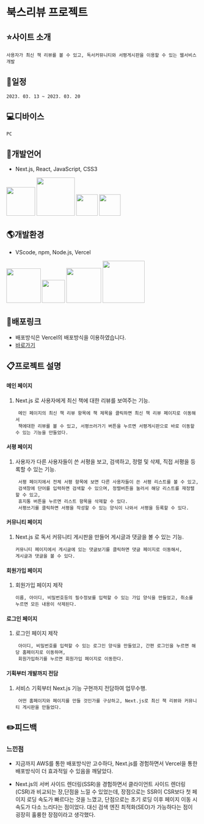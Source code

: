 

# 북스리뷰 프로젝트

## :star:사이트 소개
    사용자가 최신 책 리뷰를 볼 수 있고, 독서커뮤니티와 서평게시판을 이용할 수 있는 웹서비스 개발
## :date:일정
    2023. 03. 13 ~ 2023. 03. 20

## :computer:디바이스
    PC


## :lips:개발언어
- Next.js, React, JavaScript, CSS3

<img src="https://jason-img.s3.amazonaws.com/mdoc/NEXT.JS.png" style="width:75px"> <img src="https://jason-img.s3.amazonaws.com/mdoc/react.png" style="width:100px"> <img src="https://jason-img.s3.amazonaws.com/mdoc/js.png" style="width:56px"> <img src="https://jason-img.s3.amazonaws.com/mdoc/css.png" style="width:56px">
## :earth_americas:개발환경
- VScode, npm, Node.js, Vercel

<img src="https://jason-img.s3.amazonaws.com/mdoc/vscode.png" style="width:90px"><img src="https://jason-img.s3.amazonaws.com/mdoc/npm2.png" style="width:60px; margin-left:3px;">
<img src="https://jason-img.s3.amazonaws.com/mdoc/nodejs.png" style="width:91px"> <img src="https://jason-img.s3.amazonaws.com/mdoc/Vercel.jpg" style="width:110px">



## :link:배포링크

- 배포방식은 Vercel의 배포방식을 이용하였습니다.
- [바로가기](https://book2-23-03-20.vercel.app/)


## :clipboard:프로젝트 설명


 #### 메인 페이지

1. Next.js 로 사용자에게 최신 책에 대한 리뷰를 보여주는 기능.
    
        메인 페이지의 최신 책 리뷰 항목에 책 제목을 클릭하면 최신 책 리뷰 페이지로 이동해서
        책에대한 리뷰를 볼 수 있고, 서평쓰러가기 버튼을 누르면 서평게시판으로 바로 이동할 수 있는 기능을 만들었다.


#### 서평 페이지
1. 사용자가 다른 사용자들이 쓴 서평을 보고, 검색하고, 정렬 및 삭제, 직접 서평을 등록할 수 있는 기능.

        서평 페이지에서 전체 서평 항목에 보면 다른 사용자들이 쓴 서평 리스트를 볼 수 있고,
        검색창에 단어를 입력하면 검색할 수 있으며, 정렬버튼을 눌러서 해당 리스트를 재정렬 할 수 있고,
        휴지통 버튼을 누르면 리스트 항목을 삭제할 수 있다.
        서평쓰기를 클릭하면 서평을 작성할 수 있는 양식이 나와서 서평을 등록할 수 있다.
        
 
#### 커뮤니티 페이지
1.  Next.js 로 독서 커뮤니티 게시판을 만들어 게시글과 댓글을 볼 수 있는 기능.

        커뮤니티 페이지에서 게시글에 있는 댓글보기를 클릭하면 댓글 페이지로 이동해서,
        게시글과 댓글을 볼 수 있다.


#### 회원가입 페이지

1.  회원가입 페이지 제작
    
        이름, 아이디, 비밀번호등의 필수정보를 입력할 수 있는 가입 양식을 만들었고, 취소를 누르면 모든 내용이 삭제된다.


#### 로그인 페이지
1. 로그인 페이지 제작

        아이디, 비밀번호를 입력할 수 있는 로그인 양식을 만들었고, 간편 로그인을 누르면 해당 홈페이지로 이동하며,
        회원가입하기를 누르면 회원가입 페이지로 이동한다.


#### 기획부터 개발까지 전담

1. 서비스 기획부터 Next.js 기능 구현까지 전담하여 업무수행.

        어떤 홈페이지와 페이지를 만들 것인가를 구상하고, Next.js로 최신 책 리뷰와 커뮤니티 게시판을 만들었다.

## :pencil2:피드백

### 느낀점




- 지금까지 AWS를 통한 배포방식만 고수하다, Next.js를 경험하면서 Vercel을 통한 배포방식이 더 효과적일 수 있음을 깨달았다.
    

- Next.js의 서버 사이드 렌더링(SSR)을 경험하면서 클라이언트 사이드 렌더링(CSR)과 비교되는 장,단점을 느낄 수 있었는데,
장점으로는 SSR이 CSR보다 첫 페이지 로딩 속도가 빠르다는 것을 느꼈고, 단점으로는 초기 로딩 이후 페이지 이동 시 속도가 다소 느리다는 점이었다. 
대신 검색 엔진 최적화(SEO)가 가능하다는 점이 굉장히 훌륭한 장점이라고 생각했다.





